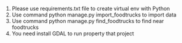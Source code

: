 1. Please use requirements.txt file to create virtual env with Python
2. Use command python manage.py import_foodtrucks to import data
3. Use command python manage.py find_foodtrucks <latitude> <longitude> to find near foodtrucks
4. You need install GDAL to run property that project
